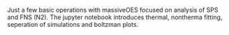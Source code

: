 Just a few basic operations with massiveOES focused on analysis of SPS and FNS (N2). The jupyter notebook introduces thermal, nontherma fitting, seperation of simulations and boltzman plots. 
